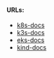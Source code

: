 #### URLs:
- [k8s-docs](https://kubernetes.io/docs/home/)
- [k3s-docs](https://rancher.com/docs/k3s/latest/en/)
- [eks-docs](https://docs.aws.amazon.com/eks/latest/userguide/what-is-eks.html)
- [kind-docs](https://kind.sigs.k8s.io/docs/user/quick-start/)
